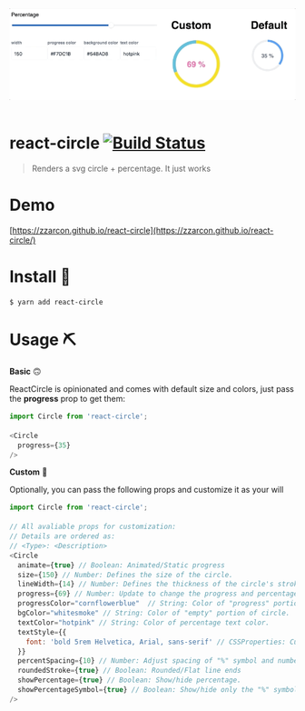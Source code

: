 <div align="center">
  <img src="demo.gif" alt="Logo" width="800">
  <br><br>
</div>

# react-circle [![Build Status](https://travis-ci.org/zzarcon/react-circle.svg?branch=master)](https://travis-ci.org/zzarcon/react-circle)
> Renders a svg circle + percentage. It just works

# Demo
[https://zzarcon.github.io/react-circle](https://zzarcon.github.io/react-circle/)
# Install 🚀

```
$ yarn add react-circle
```

# Usage ⛏

**Basic** 🙃

ReactCircle is opinionated and comes with default size and colors, just pass the **progress** prop to get them:

```javascript
import Circle from 'react-circle';

<Circle
  progress={35}
/>
```

**Custom** 💅

Optionally, you can pass the following props and customize it as your will

```javascript
import Circle from 'react-circle';

// All avaliable props for customization:
// Details are ordered as:
// <Type>: <Description>
<Circle
  animate={true} // Boolean: Animated/Static progress
  size={150} // Number: Defines the size of the circle.
  lineWidth={14} // Number: Defines the thickness of the circle's stroke. 
  progress={69} // Number: Update to change the progress and percentage.
  progressColor="cornflowerblue"  // String: Color of "progress" portion of circle.
  bgColor="whitesmoke" // String: Color of "empty" portion of circle.
  textColor="hotpink" // String: Color of percentage text color.
  textStyle={{ 
    font: 'bold 5rem Helvetica, Arial, sans-serif' // CSSProperties: Custom styling for percentage.
  }}
  percentSpacing={10} // Number: Adjust spacing of "%" symbol and number.
  roundedStroke={true} // Boolean: Rounded/Flat line ends
  showPercentage={true} // Boolean: Show/hide percentage.
  showPercentageSymbol={true} // Boolean: Show/hide only the "%" symbol.
/>
```
